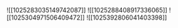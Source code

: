 ![[1025283035149742087]]
![[1025288408917336065]]
![[1025304971506409472]]
![[1025392806041403398]]
